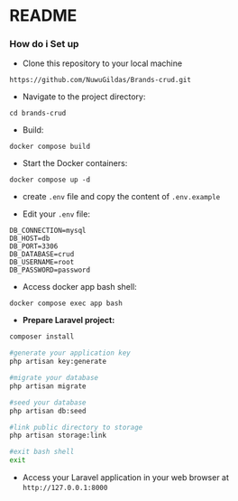 # README
 

### How do i Set up
 
- Clone this repository to your local machine
```
https://github.com/NuwuGildas/Brands-crud.git
```
- Navigate to the project directory:
```
cd brands-crud
```
- Build:
```
docker compose build
``` 
- Start the Docker containers:
```
docker compose up -d
``` 
- create ```.env``` file and copy the content of ```.env.example```

- Edit your ```.env``` file:
```
DB_CONNECTION=mysql
DB_HOST=db
DB_PORT=3306
DB_DATABASE=crud
DB_USERNAME=root
DB_PASSWORD=password
```
- Access docker app bash shell:
```
docker compose exec app bash
```
- **Prepare Laravel project:**
```bash
composer install

#generate your application key
php artisan key:generate

#migrate your database
php artisan migrate

#seed your database
php artisan db:seed

#link public directory to storage
php artisan storage:link

#exit bash shell
exit
```

- Access your Laravel application in your web browser at ```http://127.0.0.1:8000```

 
